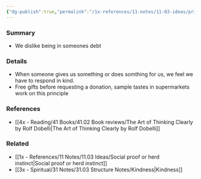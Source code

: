 ```yaml
---
{"dg-publish":true,"permalink":"/1x-references/11-notes/11-03-ideas/principle-of-reciprocity/","title":"Principle of reciprocity","created":"2023-01-01T17:58:44.000+03:00","updated":"2024-02-14T20:18:25.243+03:00"}
---
```



### Summary
- We dislike being in someones debt

### Details
- When someone gives us something or does somthing for us, we feel we have to respond in kind.
- Free gifts before requesting a donation, sample tastes in supermarkets work on this principle

### References
- [[4x - Reading/41 Books/41.02 Book reviews/The Art of Thinking Clearly by Rolf Dobelli\|The Art of Thinking Clearly by Rolf Dobelli]]

### Related
- [[1x - References/11 Notes/11.03 Ideas/Social proof or herd instinct\|Social proof or herd instinct]]
- [[3x - Spiritual/31 Notes/31.03 Structure Notes/Kindness\|Kindness]]
